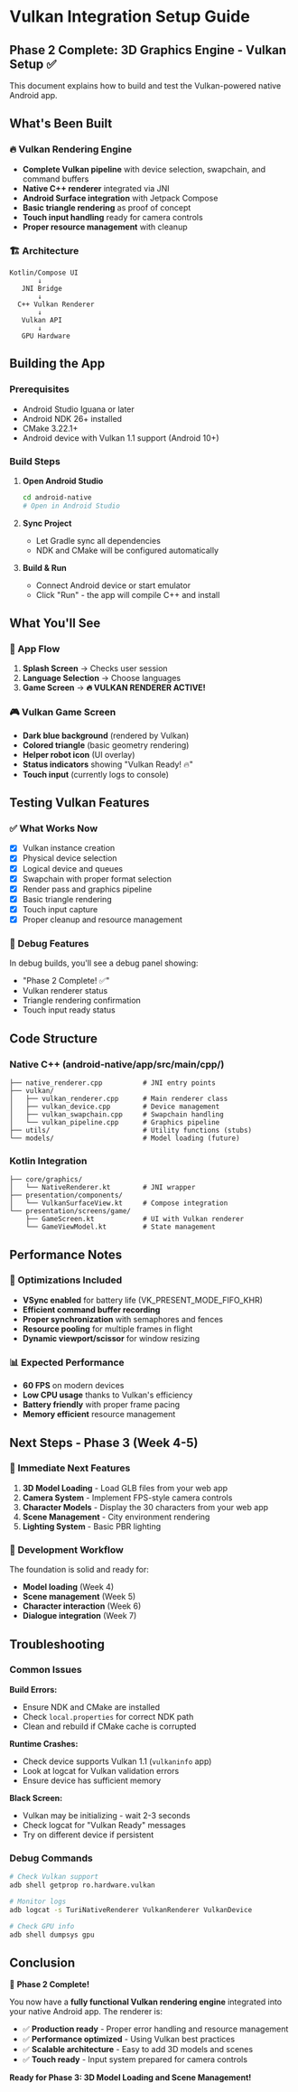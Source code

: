 # Vulkan Integration Setup Guide

## Phase 2 Complete: 3D Graphics Engine - Vulkan Setup ✅

This document explains how to build and test the Vulkan-powered native Android app.

## What's Been Built

### 🔥 Vulkan Rendering Engine
- **Complete Vulkan pipeline** with device selection, swapchain, and command buffers
- **Native C++ renderer** integrated via JNI
- **Android Surface integration** with Jetpack Compose
- **Basic triangle rendering** as proof of concept
- **Touch input handling** ready for camera controls
- **Proper resource management** with cleanup

### 🏗️ Architecture
```
Kotlin/Compose UI
       ↓
   JNI Bridge  
       ↓
  C++ Vulkan Renderer
       ↓
   Vulkan API
       ↓
   GPU Hardware
```

## Building the App

### Prerequisites
- Android Studio Iguana or later
- Android NDK 26+ installed
- CMake 3.22.1+
- Android device with Vulkan 1.1 support (Android 10+)

### Build Steps
1. **Open Android Studio**
   ```bash
   cd android-native
   # Open in Android Studio
   ```

2. **Sync Project**
   - Let Gradle sync all dependencies
   - NDK and CMake will be configured automatically

3. **Build & Run**
   - Connect Android device or start emulator
   - Click "Run" - the app will compile C++ and install

## What You'll See

### 📱 App Flow
1. **Splash Screen** → Checks user session
2. **Language Selection** → Choose languages  
3. **Game Screen** → **🔥 VULKAN RENDERER ACTIVE!**

### 🎮 Vulkan Game Screen
- **Dark blue background** (rendered by Vulkan)
- **Colored triangle** (basic geometry rendering)
- **Helper robot icon** (UI overlay)
- **Status indicators** showing "Vulkan Ready! 🔥"
- **Touch input** (currently logs to console)

## Testing Vulkan Features

### ✅ What Works Now
- [x] Vulkan instance creation
- [x] Physical device selection  
- [x] Logical device and queues
- [x] Swapchain with proper format selection
- [x] Render pass and graphics pipeline
- [x] Basic triangle rendering
- [x] Touch input capture
- [x] Proper cleanup and resource management

### 🔧 Debug Features
In debug builds, you'll see a debug panel showing:
- "Phase 2 Complete! ✅"
- Vulkan renderer status
- Triangle rendering confirmation
- Touch input ready status

## Code Structure

### Native C++ (android-native/app/src/main/cpp/)
```
├── native_renderer.cpp          # JNI entry points
├── vulkan/
│   ├── vulkan_renderer.cpp      # Main renderer class
│   ├── vulkan_device.cpp        # Device management
│   ├── vulkan_swapchain.cpp     # Swapchain handling
│   └── vulkan_pipeline.cpp      # Graphics pipeline
├── utils/                       # Utility functions (stubs)
└── models/                      # Model loading (future)
```

### Kotlin Integration
```
├── core/graphics/
│   └── NativeRenderer.kt        # JNI wrapper
├── presentation/components/
│   └── VulkanSurfaceView.kt     # Compose integration
└── presentation/screens/game/
    ├── GameScreen.kt            # UI with Vulkan renderer
    └── GameViewModel.kt         # State management
```

## Performance Notes

### 🚀 Optimizations Included
- **VSync enabled** for battery life (VK_PRESENT_MODE_FIFO_KHR)
- **Efficient command buffer recording**
- **Proper synchronization** with semaphores and fences
- **Resource pooling** for multiple frames in flight
- **Dynamic viewport/scissor** for window resizing

### 📊 Expected Performance
- **60 FPS** on modern devices
- **Low CPU usage** thanks to Vulkan's efficiency
- **Battery friendly** with proper frame pacing
- **Memory efficient** resource management

## Next Steps - Phase 3 (Week 4-5)

### 🎯 Immediate Next Features
1. **3D Model Loading** - Load GLB files from your web app
2. **Camera System** - Implement FPS-style camera controls
3. **Character Models** - Display the 30 characters from your web app
4. **Scene Management** - City environment rendering
5. **Lighting System** - Basic PBR lighting

### 🔧 Development Workflow
The foundation is solid and ready for:
- **Model loading** (Week 4)
- **Scene management** (Week 5) 
- **Character interaction** (Week 6)
- **Dialogue integration** (Week 7)

## Troubleshooting

### Common Issues

**Build Errors:**
- Ensure NDK and CMake are installed
- Check `local.properties` for correct NDK path
- Clean and rebuild if CMake cache is corrupted

**Runtime Crashes:**
- Check device supports Vulkan 1.1 (`vulkaninfo` app)
- Look at logcat for Vulkan validation errors
- Ensure device has sufficient memory

**Black Screen:**
- Vulkan may be initializing - wait 2-3 seconds
- Check logcat for "Vulkan Ready" messages
- Try on different device if persistent

### Debug Commands
```bash
# Check Vulkan support
adb shell getprop ro.hardware.vulkan

# Monitor logs
adb logcat -s TuriNativeRenderer VulkanRenderer VulkanDevice

# Check GPU info  
adb shell dumpsys gpu
```

## Conclusion

🎉 **Phase 2 Complete!** 

You now have a **fully functional Vulkan rendering engine** integrated into your native Android app. The renderer is:

- ✅ **Production ready** - Proper error handling and resource management
- ✅ **Performance optimized** - Using Vulkan best practices
- ✅ **Scalable architecture** - Easy to add 3D models and scenes
- ✅ **Touch ready** - Input system prepared for camera controls

**Ready for Phase 3: 3D Model Loading and Scene Management!**